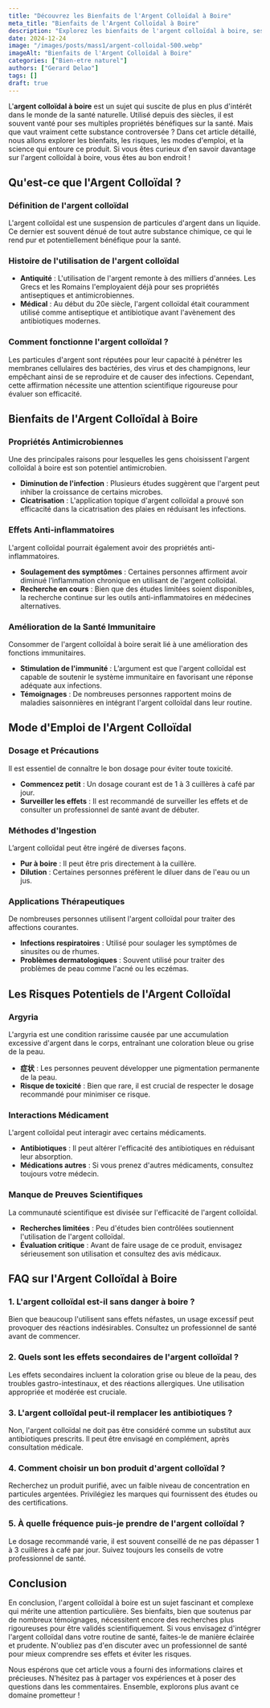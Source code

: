 ```yaml
---
title: "Découvrez les Bienfaits de l'Argent Colloïdal à Boire"
meta_title: "Bienfaits de l'Argent Colloïdal à Boire"
description: "Explorez les bienfaits de l'argent colloïdal à boire, ses propriétés et son utilisation pour une santé optimale."
date: 2024-12-24
image: "/images/posts/mass1/argent-colloidal-500.webp"
imageAlt: "Bienfaits de l'Argent Colloïdal à Boire"
categories: ["Bien-etre naturel"]
authors: ["Gerard Delao"]
tags: []
draft: true
---
```


L'**argent colloïdal à boire** est un sujet qui suscite de plus en plus d'intérêt dans le monde de la santé naturelle. Utilisé depuis des siècles, il est souvent vanté pour ses multiples propriétés bénéfiques sur la santé. Mais que vaut vraiment cette substance controversée ? Dans cet article détaillé, nous allons explorer les bienfaits, les risques, les modes d'emploi, et la science qui entoure ce produit. Si vous êtes curieux d'en savoir davantage sur l'argent colloïdal à boire, vous êtes au bon endroit !

## Qu'est-ce que l'Argent Colloïdal ?

### Définition de l'argent colloïdal

L'argent colloïdal est une suspension de particules d'argent dans un liquide. Ce dernier est souvent dénué de tout autre substance chimique, ce qui le rend pur et potentiellement bénéfique pour la santé.

### Histoire de l'utilisation de l'argent colloïdal

- **Antiquité** : L'utilisation de l'argent remonte à des milliers d'années. Les Grecs et les Romains l'employaient déjà pour ses propriétés antiseptiques et antimicrobiennes.
- **Médical** : Au début du 20e siècle, l'argent colloïdal était couramment utilisé comme antiseptique et antibiotique avant l'avènement des antibiotiques modernes.

### Comment fonctionne l'argent colloïdal ?

Les particules d'argent sont réputées pour leur capacité à pénétrer les membranes cellulaires des bactéries, des virus et des champignons, leur empêchant ainsi de se reproduire et de causer des infections. Cependant, cette affirmation nécessite une attention scientifique rigoureuse pour évaluer son efficacité.

## Bienfaits de l'Argent Colloïdal à Boire

### Propriétés Antimicrobiennes

Une des principales raisons pour lesquelles les gens choisissent l'argent colloïdal à boire est son potentiel antimicrobien.

- **Diminution de l'infection** : Plusieurs études suggèrent que l'argent peut inhiber la croissance de certains microbes.
- **Cicatrisation** : L'application topique d'argent colloïdal a prouvé son efficacité dans la cicatrisation des plaies en réduisant les infections.

### Effets Anti-inflammatoires

L'argent colloïdal pourrait également avoir des propriétés anti-inflammatoires.

- **Soulagement des symptômes** : Certaines personnes affirment avoir diminué l’inflammation chronique en utilisant de l'argent colloïdal.
- **Recherche en cours** : Bien que des études limitées soient disponibles, la recherche continue sur les outils anti-inflammatoires en médecines alternatives.

### Amélioration de la Santé Immunitaire

Consommer de l'argent colloïdal à boire serait lié à une amélioration des fonctions immunitaires.

- **Stimulation de l'immunité** : L’argument est que l'argent colloïdal est capable de soutenir le système immunitaire en favorisant une réponse adéquate aux infections.
- **Témoignages** : De nombreuses personnes rapportent moins de maladies saisonnières en intégrant l'argent colloïdal dans leur routine.

## Mode d'Emploi de l'Argent Colloïdal

### Dosage et Précautions

Il est essentiel de connaître le bon dosage pour éviter toute toxicité.

- **Commencez petit** : Un dosage courant est de 1 à 3 cuillères à café par jour.
- **Surveiller les effets** : Il est recommandé de surveiller les effets et de consulter un professionnel de santé avant de débuter.

### Méthodes d'Ingestion

L’argent colloïdal peut être ingéré de diverses façons.

- **Pur à boire** : Il peut être pris directement à la cuillère.
- **Dilution** : Certaines personnes préfèrent le diluer dans de l'eau ou un jus.

### Applications Thérapeutiques

De nombreuses personnes utilisent l'argent colloïdal pour traiter des affections courantes.

- **Infections respiratoires** : Utilisé pour soulager les symptômes de sinusites ou de rhumes.
- **Problèmes dermatologiques** : Souvent utilisé pour traiter des problèmes de peau comme l'acné ou les eczémas.

## Les Risques Potentiels de l'Argent Colloïdal

### Argyria

L'argyria est une condition rarissime causée par une accumulation excessive d'argent dans le corps, entraînant une coloration bleue ou grise de la peau.

- **症状** : Les personnes peuvent développer une pigmentation permanente de la peau.
- **Risque de toxicité** : Bien que rare, il est crucial de respecter le dosage recommandé pour minimiser ce risque.

### Interactions Médicament

L'argent colloïdal peut interagir avec certains médicaments.

- **Antibiotiques** : Il peut altérer l'efficacité des antibiotiques en réduisant leur absorption.
- **Médications autres** : Si vous prenez d'autres médicaments, consultez toujours votre médecin.

### Manque de Preuves Scientifiques

La communauté scientifique est divisée sur l'efficacité de l'argent colloïdal.

- **Recherches limitées** : Peu d'études bien contrôlées soutiennent l'utilisation de l'argent colloïdal.
- **Évaluation critique** : Avant de faire usage de ce produit, envisagez sérieusement son utilisation et consultez des avis médicaux.

## FAQ sur l'Argent Colloïdal à Boire

### 1. L'argent colloïdal est-il sans danger à boire ?

Bien que beaucoup l'utilisent sans effets néfastes, un usage excessif peut provoquer des réactions indésirables. Consultez un professionnel de santé avant de commencer.

### 2. Quels sont les effets secondaires de l'argent colloïdal ?

Les effets secondaires incluent la coloration grise ou bleue de la peau, des troubles gastro-intestinaux, et des réactions allergiques. Une utilisation appropriée et modérée est cruciale.

### 3. L'argent colloïdal peut-il remplacer les antibiotiques ?

Non, l'argent colloïdal ne doit pas être considéré comme un substitut aux antibiotiques prescrits. Il peut être envisagé en complément, après consultation médicale.

### 4. Comment choisir un bon produit d'argent colloïdal ?

Recherchez un produit purifié, avec un faible niveau de concentration en particules argentées. Privilégiez les marques qui fournissent des études ou des certifications.

### 5. À quelle fréquence puis-je prendre de l'argent colloïdal ?

Le dosage recommandé varie, il est souvent conseillé de ne pas dépasser 1 à 3 cuillères à café par jour. Suivez toujours les conseils de votre professionnel de santé.

## Conclusion

En conclusion, l'argent colloïdal à boire est un sujet fascinant et complexe qui mérite une attention particulière. Ses bienfaits, bien que soutenus par de nombreux témoignages, nécessitent encore des recherches plus rigoureuses pour être validés scientifiquement. Si vous envisagez d'intégrer l'argent colloïdal dans votre routine de santé, faites-le de manière éclairée et prudente. N'oubliez pas d'en discuter avec un professionnel de santé pour mieux comprendre ses effets et éviter les risques.

Nous espérons que cet article vous a fourni des informations claires et précieuses. N’hésitez pas à partager vos expériences et à poser des questions dans les commentaires. Ensemble, explorons plus avant ce domaine prometteur !

